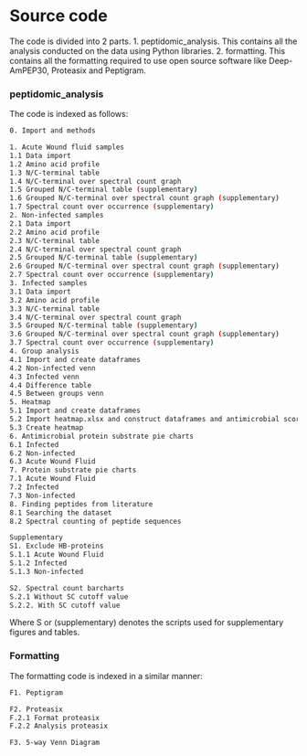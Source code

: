# Source code

The code is divided into 2 parts. 1. peptidomic_analysis. This contains all the analysis conducted on the data using Python libraries. 2. formatting. This contains all the formatting required to use open source software like Deep-AmPEP30, Proteasix and Peptigram. 

### peptidomic_analysis
The code is indexed as follows: 

```bash
0. Import and methods

1. Acute Wound fluid samples
1.1 Data import 
1.2 Amino acid profile
1.3 N/C-terminal table
1.4 N/C-terminal over spectral count graph
1.5 Grouped N/C-terminal table (supplementary)
1.6 Grouped N/C-terminal over spectral count graph (supplementary)
1.7 Spectral count over occurrence (supplementary)
2. Non-infected samples
2.1 Data import
2.2 Amino acid profile
2.3 N/C-terminal table
2.4 N/C-terminal over spectral count graph
2.5 Grouped N/C-terminal table (supplementary)
2.6 Grouped N/C-terminal over spectral count graph (supplementary)
2.7 Spectral count over occurrence (supplementary)
3. Infected samples
3.1 Data import
3.2 Amino acid profile
3.3 N/C-terminal table
3.4 N/C-terminal over spectral count graph
3.5 Grouped N/C-terminal table (supplementary)
3.6 Grouped N/C-terminal over spectral count graph (supplementary)
3.7 Spectral count over occurrence (supplementary)
4. Group analysis
4.1 Import and create dataframes
4.2 Non-infected venn
4.3 Infected venn
4.4 Difference table
4.5 Between groups venn
5. Heatmap
5.1 Import and create dataframes
5.2 Import heatmap.xlsx and construct dataframes and antimicrobial score sum/mean/std
5.3 Create heatmap
6. Antimicrobial protein substrate pie charts
6.1 Infected
6.2 Non-infected
6.3 Acute Wound Fluid
7. Protein substrate pie charts
7.1 Acute Wound Fluid
7.2 Infected
7.3 Non-infected
8. Finding peptides from literature
8.1 Searching the dataset
8.2 Spectral counting of peptide sequences

Supplementary
S1. Exclude HB-proteins
S.1.1 Acute Wound Fluid
S.1.2 Infected
S.1.3 Non-infected

S2. Spectral count barcharts
S.2.1 Without SC cutoff value
S.2.2. With SC cutoff value
```
Where S or (supplementary) denotes the scripts used for supplementary figures and tables.

### Formatting
The formatting code is indexed in a similar manner: 
```bash
F1. Peptigram

F2. Proteasix
F.2.1 Format proteasix
F.2.2 Analysis proteasix

F3. 5-way Venn Diagram
```
